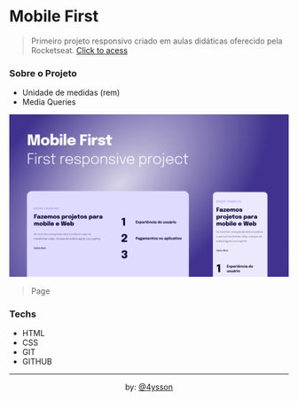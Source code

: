 # Mobile First

> Primeiro projeto responsivo criado em aulas didáticas oferecido pela Rocketseat. [Click to acess](https://alrenp.github.io/moblile-first/)

### Sobre o Projeto

- Unidade de medidas (rem)
- Media Queries

![preview](./.github/preview.png)
> Page

### Techs

- HTML
- CSS
- GIT
- GITHUB

<hr>
<div align="center">
by:
 <a href="https://alrenp.github.io/AlyssonRenan/"> @4ysson </a>
</div>
